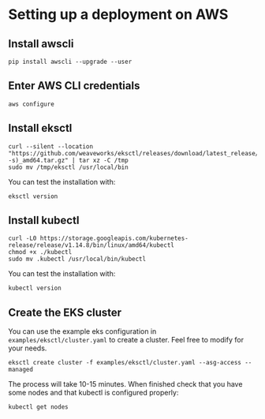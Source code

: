 # Setting up a deployment on AWS

## Install awscli

```
pip install awscli --upgrade --user
```

## Enter AWS CLI credentials

```
aws configure
```

## Install eksctl

```
curl --silent --location "https://github.com/weaveworks/eksctl/releases/download/latest_release/eksctl_$(uname -s)_amd64.tar.gz" | tar xz -C /tmp
sudo mv /tmp/eksctl /usr/local/bin
```

You can test the installation with:

```
eksctl version
```

## Install kubectl

```
curl -L0 https://storage.googleapis.com/kubernetes-release/release/v1.14.8/bin/linux/amd64/kubectl
chmod +x ./kubectl
sudo mv .kubectl /usr/local/bin/kubectl
```

You can test the installation with:

```
kubectl version
```

## Create the EKS cluster

You can use the example eks configuration in `examples/eksctl/cluster.yaml` to create a cluster. Feel free to modify for your needs.

```
eksctl create cluster -f examples/eksctl/cluster.yaml --asg-access --managed
```

The process will take 10-15 minutes. When finished check that you have some nodes and that kubectl is configured properly:

```
kubectl get nodes
```

